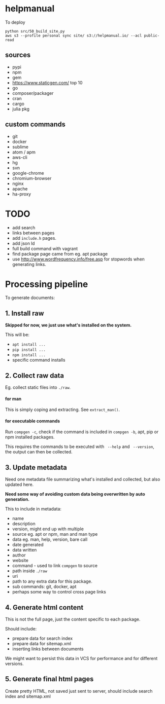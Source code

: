 # helpmanual

To deploy

```
python src/50_build_site.py
aws s3 --profile personal sync site/ s3://helpmanual.io/ --acl public-read
```

## sources

* pypi
* npm
* gem
* https://www.staticgen.com/ top 10
* go
* composer/packager
* cran
* cargo
* julia pkg

## custom commands

* git
* docker
* sublime
* atom / apm
* aws-cli
* hg
* svn
* google-chrome
* chromium-browser
* nginx
* apache
* ha-proxy

# TODO

* add search
* links between pages
* add `include.h` pages.
* add json ld
* full build command with vagrant
* find package page came from eg. apt package
* use http://www.wordfrequency.info/free.asp for stopwords when generating links.

# Processing pipeline

To generate documents:

## 1. Install raw

**Skipped for now, we just use what's installed on the system.**

This will be:
* `apt install ...`
* `pip install ...`
* `npm install ...`
* specific command installs

## 2. Collect raw data

Eg. collect static files into `./raw`.

#### for man

This is simply coping and extracting. See `extract_man()`.

#### for executable commands

Run `compgen -c`, check if the command is included in `compgen -b`, apt, pip or npm installed packages.

This requires the commands to be executed with ` --help` and ` --version`,
the output can then be collected.


## 3. Update metadata

Need one metadata file summarizing what's installed and collected, but also updated here.

**Need some way of avoiding custom data being overwritten by auto generation.**

This to include in metadata:
* name
* description
* version, might end up with multiple
* source eg. apt or npm, man and man type
* data eg. man, help, version, bare call
* date generated
* data written
* author
* website
* command - used to link `compgen` to source
* path inside `./raw`
* uri
* path to any extra data for this package.
* sub commands: git, docker, apt
* perhaps some way to control cross page links

## 4. Generate html content

This is not the full page, just the content specific to each package.

Should include:
* prepare data for search index
* prepare data for sitemap.xml
* inserting links between documents

We might want to persist this data in VCS for performance and for different versions.

## 5. Generate final html pages

Create pretty HTML, not saved just sent to server, should include search index and sitemap.xml
